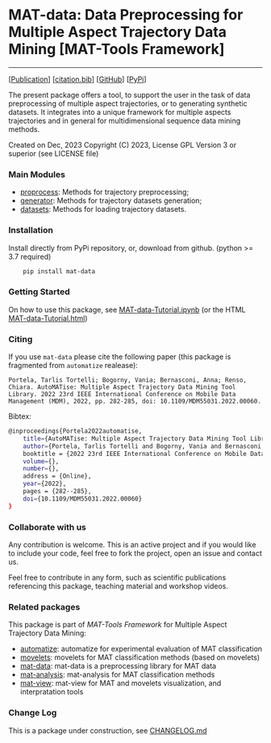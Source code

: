 # MAT-data: Data Preprocessing for Multiple Aspect Trajectory Data Mining \[MAT-Tools Framework\]
---

\[[Publication](#)\] \[[citation.bib](citation.bib)\] \[[GitHub](https://github.com/ttportela/mat-data)\] \[[PyPi](https://pypi.org/project/mat-data/)\]


The present package offers a tool, to support the user in the task of data preprocessing of multiple aspect trajectories, or to generating synthetic datasets. It integrates into a unique framework for multiple aspects trajectories and in general for multidimensional sequence data mining methods.

Created on Dec, 2023
Copyright (C) 2023, License GPL Version 3 or superior (see LICENSE file)

### Main Modules

- [proprocess](/proprocess.py): Methods for trajectory preprocessing;
- [generator](/generator.py): Methods for trajectory datasets generation;
- [datasets](/datasets.py): Methods for loading trajectory datasets.


### Installation

Install directly from PyPi repository, or, download from github. (python >= 3.7 required)

```bash
    pip install mat-data
```

### Getting Started

On how to use this package, see [MAT-data-Tutorial.ipynb](https://github.com/ttportela/mat-data/blob/main/MAT-data-Tutorial.ipynb) (or the HTML [MAT-data-Tutorial.html](https://github.com/ttportela/mat-data/blob/main/MAT-data-Tutorial.html))

### Citing

If you use `mat-data` please cite the following paper (this package is fragmented from `automatize` realease):

    Portela, Tarlis Tortelli; Bogorny, Vania; Bernasconi, Anna; Renso, Chiara. AutoMATise: Multiple Aspect Trajectory Data Mining Tool Library. 2022 23rd IEEE International Conference on Mobile Data Management (MDM), 2022, pp. 282-285, doi: 10.1109/MDM55031.2022.00060.

Bibtex:
```bash
@inproceedings{Portela2022automatise,
    title={AutoMATise: Multiple Aspect Trajectory Data Mining Tool Library},
    author={Portela, Tarlis Tortelli and Bogorny, Vania and Bernasconi, Anna and Renso, Chiara},
    booktitle = {2022 23rd IEEE International Conference on Mobile Data Management (MDM)},
    volume={},
    number={},
    address = {Online},
    year={2022},
    pages = {282--285},
    doi={10.1109/MDM55031.2022.00060}
}
```

### Collaborate with us

Any contribution is welcome. This is an active project and if you would like to include your code, feel free to fork the project, open an issue and contact us.

Feel free to contribute in any form, such as scientific publications referencing this package, teaching material and workshop videos.

### Related packages

This package is part of _MAT-Tools Framework_ for Multiple Aspect Trajectory Data Mining:

- [automatize](https://github.com/ttportela/automatize): automatize for experimental evaluation of MAT classification
- [movelets](https://github.com/ttportela/movelets): movelets for MAT classification methods (based on movelets)
- [mat-data](https://github.com/ttportela/mat-data): mat-data is a preprocessing library for MAT data
- [mat-analysis](https://github.com/ttportela/mat-analysis): mat-analysis for MAT classification methods
- [mat-view](https://github.com/ttportela/mat-view): mat-view for MAT and movelets visualization, and interpratation tools

### Change Log

This is a package under construction, see [CHANGELOG.md](./CHANGELOG.md)
